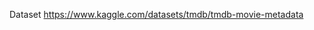 Dataset https://www.kaggle.com/datasets/tmdb/tmdb-movie-metadata
<!---
SriKhandavilli/SriKhandavilli is a ✨ special ✨ repository because its `README.md` (this file) appears on your GitHub profile.
You can click the Preview link to take a look at your changes.
--->
